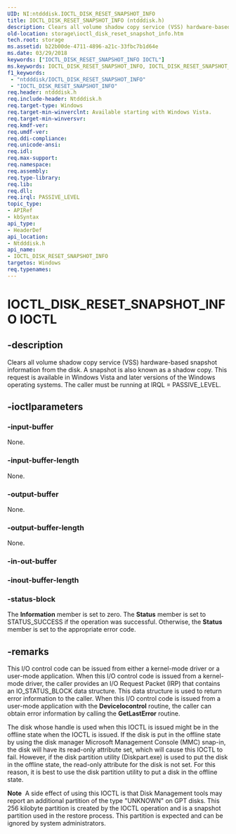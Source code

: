 ```yaml
---
UID: NI:ntdddisk.IOCTL_DISK_RESET_SNAPSHOT_INFO
title: IOCTL_DISK_RESET_SNAPSHOT_INFO (ntdddisk.h)
description: Clears all volume shadow copy service (VSS) hardware-based snapshot information from the disk.
old-location: storage\ioctl_disk_reset_snapshot_info.htm
tech.root: storage
ms.assetid: b22b00de-4711-4896-a21c-33fbc7b1d64e
ms.date: 03/29/2018
keywords: ["IOCTL_DISK_RESET_SNAPSHOT_INFO IOCTL"]
ms.keywords: IOCTL_DISK_RESET_SNAPSHOT_INFO, IOCTL_DISK_RESET_SNAPSHOT_INFO control, IOCTL_DISK_RESET_SNAPSHOT_INFO control code [Storage Devices], k307_3c2ed554-3774-467f-80a0-5017439a0aad.xml, ntdddisk/IOCTL_DISK_RESET_SNAPSHOT_INFO, storage.ioctl_disk_reset_snapshot_info
f1_keywords:
 - "ntdddisk/IOCTL_DISK_RESET_SNAPSHOT_INFO"
 - "IOCTL_DISK_RESET_SNAPSHOT_INFO"
req.header: ntdddisk.h
req.include-header: Ntdddisk.h
req.target-type: Windows
req.target-min-winverclnt: Available starting with Windows Vista.
req.target-min-winversvr: 
req.kmdf-ver: 
req.umdf-ver: 
req.ddi-compliance: 
req.unicode-ansi: 
req.idl: 
req.max-support: 
req.namespace: 
req.assembly: 
req.type-library: 
req.lib: 
req.dll: 
req.irql: PASSIVE_LEVEL
topic_type:
- APIRef
- kbSyntax
api_type:
- HeaderDef
api_location:
- Ntdddisk.h
api_name:
- IOCTL_DISK_RESET_SNAPSHOT_INFO
targetos: Windows
req.typenames: 
---
```


# IOCTL_DISK_RESET_SNAPSHOT_INFO IOCTL


## -description



Clears all volume shadow copy service (VSS) hardware-based snapshot information from the disk. A snapshot is also known as a shadow copy. This request is available in Windows Vista and later versions of the Windows operating systems. The caller must be running at IRQL = PASSIVE_LEVEL.




## -ioctlparameters




### -input-buffer

None.


### -input-buffer-length

None.


### -output-buffer

None.


### -output-buffer-length

None.


### -in-out-buffer








### -inout-buffer-length








### -status-block

The <b>Information</b> member is set to zero. The <b>Status</b> member is set to STATUS_SUCCESS if the operation was successful. Otherwise, the <b>Status</b> member is set to the appropriate error code. 


## -remarks



This I/O control code can be issued from either a kernel-mode driver or a user-mode application. When this I/O control code is issued from a kernel-mode driver, the caller provides an I/O Request Packet (IRP) that contains an IO_STATUS_BLOCK data structure. This data structure is used to return error information to the caller. When this I/O control code is issued from a user-mode application with the <b>DeviceIocontrol</b> routine, the caller can obtain error information by calling the <b>GetLastError</b> routine.

The disk whose handle is used when this IOCTL is issued might be in the offline state when the IOCTL is issued. If the disk is put in the offline state by using the disk manager Microsoft Management Console (MMC) snap-in, the disk will have its read-only attribute set, which will cause this IOCTL to fail. However, if the disk partition utility (Diskpart.exe) is used to put the disk in the offline state, the read-only attribute for the disk is not set. For this reason, it is best to use the disk partition utility to put a disk in the offline state.

<div class="alert"><b>Note</b>  A side effect of using this IOCTL is that Disk Management tools may report an additional partition of the type "UNKNOWN" on GPT disks. This 256 kilobyte partition is created by the IOCTL operation and is a snapshot partition used in the restore process. This partition is expected and can be ignored by system administrators.

</div>
<div> </div>


